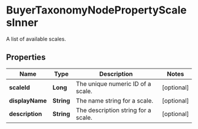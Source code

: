 

# BuyerTaxonomyNodePropertyScalesInner

A list of available scales.

## Properties

| Name | Type | Description | Notes |
|------------ | ------------- | ------------- | -------------|
|**scaleId** | **Long** | The unique numeric ID of a scale. |  [optional] |
|**displayName** | **String** | The name string for a scale. |  [optional] |
|**description** | **String** | The description string for a scale. |  [optional] |



